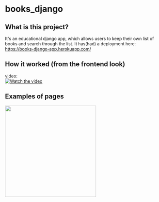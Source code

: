 # books_django

## What is this project?
It's an educational django app, which allows users to keep their own list of books and search through the list.
It has(had) a deployment here:
https://books-django-app.herokuapp.com/

## How it worked (from the frontend look)
video:  
[![Watch the video](https://img.youtube.com/vi/YLg1jWQzf-E/1.jpg)](https://youtu.be/YLg1jWQzf-E)
 
## Examples of pages
<img src="https://user-images.githubusercontent.com/8655093/201731798-0667eeca-e1a0-4ff0-9e70-c0aee73f60af.png" height="300"> </img>
